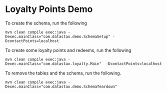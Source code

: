 Loyalty Points Demo
========================
To create the schema, run the following

	mvn clean compile exec:java -Dexec.mainClass="com.datastax.demo.SchemaSetup" -DcontactPoints=localhost
	
To create some loyalty points and redeems, run the following 
	
	mvn clean compile exec:java -Dexec.mainClass="com.datastax.loyalty.Main"  -DcontactPoints=localhost


To remove the tables and the schema, run the following.

    mvn clean compile exec:java -Dexec.mainClass="com.datastax.demo.SchemaTeardown"
    
    
